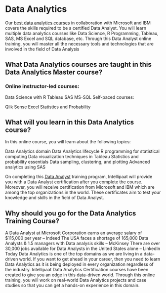 # Data Analytics

Our [best data analytics courses](https://intellipaat.com/data-analytics-master-training-course/) in collaboration with Microsoft and IBM covers the skills required to be a certified Data Analyst. You will learn multiple data analytics courses like Data Science, R Programming, Tableau, SAS, MS Excel and SQL database, etc. Through this Data Analyst online training, you will master all the necessary tools and technologies that are involved in the field of Data Analysis

## What Data Analytics courses are taught in this Data Analytics Master course?

### Online instructor-led courses:

Data Science with R
Tableau
SAS
MS-SQL
Self-paced courses:

Qlik Sense
Excel
Statistics and Probability

## What will you learn in this Data Analytics course?
In this online course, you will learn about the following topics:

Data Analytics domain
Data Analytics lifecycle
R programming for statistical computing
Data visualization techniques in Tableau
Statistics and probability essentials
Data sampling, clustering, and plotting
Advanced analytics using SAS

On completing this [Data Analyst](https://intellipaat.com/blog/what-is-data-analytics/) training program, Intellipaat will provide you with a Data Analyst certification after you complete the course. Moreover, you will receive certification from Microsoft and IBM which are among the top organizations in the world. These certificates aim to test your knowledge and skills in the field of Data Analyst.

## Why should you go for the Data Analytics Training Course?

A Data Analyst at Microsoft Corporation earns an average salary of $115,000 per year – Indeed
The USA faces a shortage of 165,000 Data Analysts & 1.5 managers with Data analysis skills – McKinsey
There are over 30,000 jobs available for Data Analysts in the United States alone – LinkedIn
Today Data Analytics is one of the top domains as we are living in a data-driven world. If you want to get ahead in your career, then you need to learn Data Analytics as it is being deployed in every organization regardless of the industry. Intellipaat Data Analytics Certification courses have been created to give you an edge in this data-driven world. Through this online training, you will work on real-world Data Analytics projects and case studies so that you can get a hands-on experience in this domain.
